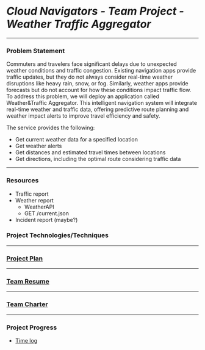 # *Cloud Navigators - Team Project - Weather Traffic Aggregator*

---

### Problem Statement

Commuters and travelers face significant delays due to unexpected weather conditions and traffic congestion. Existing navigation apps provide traffic updates, but they do not always consider real-time weather disruptions like heavy rain, snow, or fog. Similarly, weather apps provide forecasts but do not account for how these conditions impact traffic flow. To address this problem, we will deploy an application called Weather&Traffic Aggregator. This intelligent navigation system will integrate real-time weather and traffic data, offering predictive route planning and weather impact alerts to improve travel efficiency and safety.

The service provides the following:
* Get current weather data for a specified location
* Get weather alerts
* Get distances and estimated travel times between locations
* Get directions, including the optimal route considering traffic data

---

### Resources

* Traffic report
* Weather report
    * WeatherAPI
    * GET /current.json
* Incident report (maybe?)

### Project Technologies/Techniques

---

### [Project Plan](projectPlan.md)

---

### [Team Resume](TeamResume.md)

---

### [Team Charter](TeamCharter.md)

---

### Project Progress

- [Time log](TimeLog.md)
